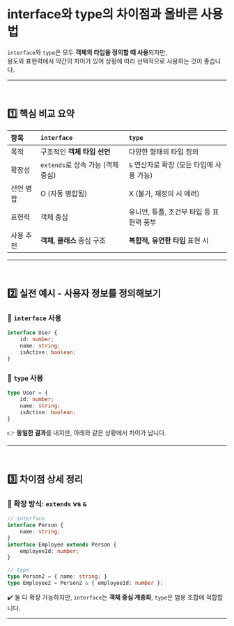 # interface와 type의 차이점과 올바른 사용법
`interface`와 `type`은 모두 **객체의 타입을 정의할 때 사용**되자만,  
용도와 표현력에서 약간의 차이가 있어 상황에 따라 선택적으로 사용하는 것이 좋습니다.

---
<br>

## 1️⃣ 핵심 비교 요약
|항목|`interface`|`type`|
|:----|:----|:----|
|목적| 구조적인 **객체 타입 선언**|다양한 형태의 타입 정의|
|확장성|`extends`로 상속 가능 (객체 중심)|`&` 연산자로 확장 (모든 타입에 사용 가능)|
|선언 병합| O (자동 병합됨) | X (불가, 재정의 시 에러)|
|표현력|객체 중심|유니언, 튜플, 조건부 타입 등 표현력 풍부|
|사용 추천|**객체, 클래스** 중심 구조|**복합적, 유연한 타입** 표현 시|

---
<br>

## 2️⃣ 실전 예시 - 사용자 정보를 정의해보기
### 🔹 `interface` 사용
```ts
interface User {
	id: number;
	name: string;
	isActive: boolean;
}
```

### 🔹 `type` 사용
```ts
type User = {
	id: number;
	name: string;
	isActive: boolean;
}
```
👉 **동일한 결과**를 내지만, 아래와 같은 상황에서 차이가 납니다.

---
<br>

## 3️⃣ 차이점 상세 정리
### 🔹 확장 방식: `extends` vs `&`
```ts
// interface
interface Person {
	name: string;
}
interface Employee extends Person {
	employeeId: number;
}

// type
type Person2 = { name: string; }
type Employee2 = Person2 & { employeeId: number };
```
✔️ 둘 다 확장 가능하지만, `interface`는 **객체 중심 계층화**, `type`은 범용 조합에 적합합니다.

---
<br>

